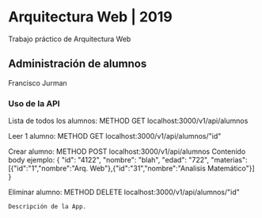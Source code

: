 # Arquitectura Web | 2019

Trabajo práctico de Arquitectura Web

## Administración de alumnos

Francisco Jurman



### Uso de la API
Lista de todos los alumnos:
	METHOD GET
	localhost:3000/v1/api/alumnos

Leer 1 alumno:
	METHOD GET
	localhost:3000/v1/api/alumnos/"id"

Crear alumno:
	METHOD POST
	localhost:3000/v1/api/alumnos
		Contenido body ejemplo:
			{
			    "id": "4122",
			    "nombre": "blah",
			    "edad": "722",
		    	"materias":[{"id":"1","nombre":"Arq. Web"},{"id":"31","nombre":"Analisis Matemático"}]
			}

Eliminar alumno:
	METHOD DELETE
	localhost:3000/v1/api/alumnos/"id"

```
Descripción de la App.

```
